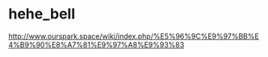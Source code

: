# hehe_bell
http://www.ourspark.space/wiki/index.php/%E5%96%9C%E9%97%BB%E4%B9%90%E8%A7%81%E9%97%A8%E9%93%83
